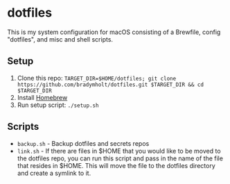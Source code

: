 # dotfiles

This is my system configuration for macOS consisting of a Brewfile, config "dotfiles", and misc and shell scripts.

## Setup

1. Clone this repo: `TARGET_DIR=$HOME/dotfiles; git clone https://github.com/bradymholt/dotfiles.git $TARGET_DIR && cd $TARGET_DIR`
1. Install [Homebrew](https://docs.brew.sh/Installation)
1. Run setup script: `./setup.sh`
## Scripts

- `backup.sh` - Backup dotfiles and secrets repos
- `link.sh` -  If there are files in $HOME that you would like to be moved to the dotfiles repo, you can run this script and pass in the name of the file that resides in $HOME.  This will move the file to the dotfiles directory and create a symlink to it.


